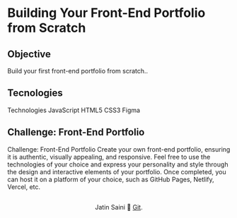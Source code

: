 <h1>
    <span>Building Your Front-End Portfolio from Scratch</span>
</h1>



## Objective
Build your first front-end portfolio from scratch..

## Tecnologies
Technologies
JavaScript
HTML5
CSS3
Figma

## Challenge: Front-End Portfolio
Challenge: Front-End Portfolio
Create your own front-end portfolio, ensuring it is authentic, visually appealing, and responsive. Feel free to use the technologies of your choice and express your personality and style through the design and interactive elements of your portfolio. Once completed, you can host it on a platform of your choice, such as GitHub Pages, Netlify, Vercel, etc.
##
<div align="center">Jatin Saini 💙 <a href="https://github.com/jatin9899">Git</a>.</div>
